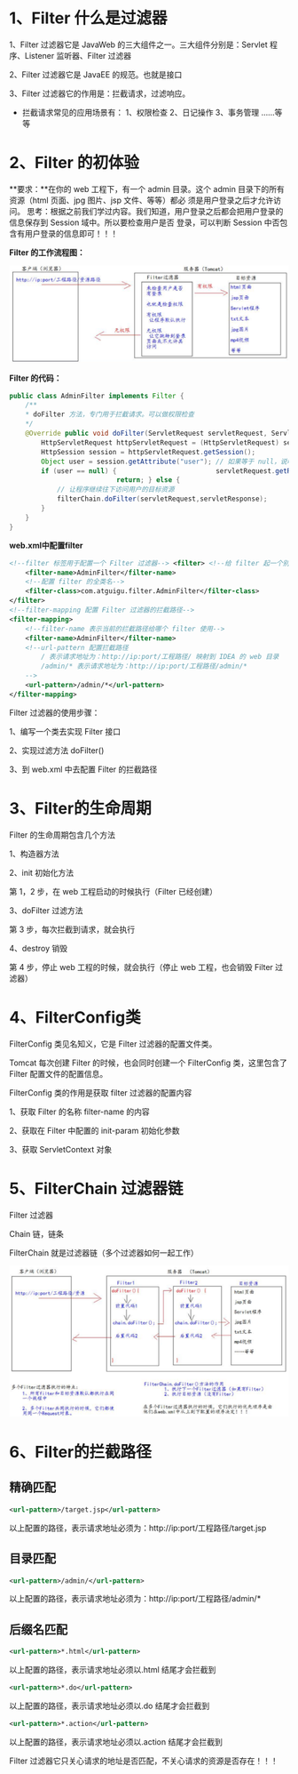 # 1、Filter 什么是过滤器 

1、Filter 过滤器它是 JavaWeb 的三大组件之一。三大组件分别是：Servlet 程序、Listener 监听器、Filter 过滤器

2、Filter 过滤器它是 JavaEE 的规范。也就是接口

3、Filter 过滤器它的作用是：拦截请求，过滤响应。

- 拦截请求常见的应用场景有： 
  1、权限检查 
  2、日记操作 
  3、事务管理 ……等等 

# 2、Filter 的初体验 

**要求：**在你的 web 工程下，有一个 admin 目录。这个 admin 目录下的所有资源（html 页面、jpg 图片、jsp 文件、等等）都必 须是用户登录之后才允许访问。 思考：根据之前我们学过内容。我们知道，用户登录之后都会把用户登录的信息保存到 Session 域中。所以要检查用户是否 登录，可以判断 Session 中否包含有用户登录的信息即可！！！

**Filter 的工作流程图：**

<img src="Filter过滤器.assets/image-20210928133544613.png" alt="image-20210928133544613" style="zoom:80%;" />

**Filter 的代码：** 

```java
public class AdminFilter implements Filter { 
    /**
    * doFilter 方法，专门用于拦截请求。可以做权限检查 
    */ 
    @Override public void doFilter(ServletRequest servletRequest, ServletResponse servletResponse, FilterChain filterChain) throws IOException, ServletException {
        HttpServletRequest httpServletRequest = (HttpServletRequest) servletRequest;
        HttpSession session = httpServletRequest.getSession(); 
        Object user = session.getAttribute("user"); // 如果等于 null，说明还没有登录 
        if (user == null) { 						servletRequest.getRequestDispatcher("/login.jsp").forward(servletRequest,servletResponse); 
                           return; } else { 
            // 让程序继续往下访问用户的目标资源 
            filterChain.doFilter(servletRequest,servletResponse); 
        } 
    } 
}
```

**web.xml中配置filter**

```xml
<!--filter 标签用于配置一个 Filter 过滤器--> <filter> <!--给 filter 起一个别名--> 
    <filter-name>AdminFilter</filter-name> 
    <!--配置 filter 的全类名--> 
    <filter-class>com.atguigu.filter.AdminFilter</filter-class> 
</filter>
<!--filter-mapping 配置 Filter 过滤器的拦截路径--> 
<filter-mapping> 
    <!--filter-name 表示当前的拦截路径给哪个 filter 使用-->
    <filter-name>AdminFilter</filter-name>
    <!--url-pattern 配置拦截路径 
		/ 表示请求地址为：http://ip:port/工程路径/ 映射到 IDEA 的 web 目录 
		/admin/* 表示请求地址为：http://ip:port/工程路径/admin/* 
	--> 
    <url-pattern>/admin/*</url-pattern> 
</filter-mapping>
```

Filter 过滤器的使用步骤： 

1、编写一个类去实现 Filter 接口 

2、实现过滤方法 doFilter() 

3、到 web.xml 中去配置 Filter 的拦截路径

# 3、Filter的生命周期

Filter 的生命周期包含几个方法 

1、构造器方法 

2、init 初始化方法 

第 1，2 步，在 web 工程启动的时候执行（Filter 已经创建） 

3、doFilter 过滤方法 

第 3 步，每次拦截到请求，就会执行 

4、destroy 销毁 

第 4 步，停止 web 工程的时候，就会执行（停止 web 工程，也会销毁 Filter 过滤器）

# 4、FilterConfig类

FilterConfig 类见名知义，它是 Filter 过滤器的配置文件类。 

Tomcat 每次创建 Filter 的时候，也会同时创建一个 FilterConfig 类，这里包含了 Filter 配置文件的配置信息。 

FilterConfig 类的作用是获取 filter 过滤器的配置内容 

1、获取 Filter 的名称 filter-name 的内容 

2、获取在 Filter 中配置的 init-param 初始化参数 

3、获取 ServletContext 对象

# 5、FilterChain 过滤器链 

Filter 过滤器 

Chain 链，链条 

FilterChain 就是过滤器链（多个过滤器如何一起工作）

<img src="Filter过滤器.assets/image-20210928134250878.png" alt="image-20210928134250878" style="zoom:80%;" />

# 6、Filter的拦截路径

## 精确匹配

```xml
<url-pattern>/target.jsp</url-pattern> 
```

以上配置的路径，表示请求地址必须为：http://ip:port/工程路径/target.jsp 

## 目录匹配

```xml
<url-pattern>/admin/</url-pattern> 
```

以上配置的路径，表示请求地址必须为：http://ip:port/工程路径/admin/* 

## 后缀名匹配

```xml
<url-pattern>*.html</url-pattern>
```

以上配置的路径，表示请求地址必须以.html 结尾才会拦截到 

```xml
<url-pattern>*.do</url-pattern> 
```

以上配置的路径，表示请求地址必须以.do 结尾才会拦截到 

```xml
<url-pattern>*.action</url-pattern>
```

以上配置的路径，表示请求地址必须以.action 结尾才会拦截到 

Filter 过滤器它只关心请求的地址是否匹配，不关心请求的资源是否存在！！！